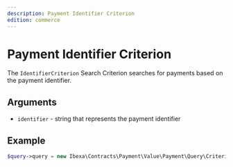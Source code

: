 ```yaml
---
description: Payment Identifier Criterion
edition: commerce
---
```


# Payment Identifier Criterion

The `IdentifierCriterion` Search Criterion searches for payments based on the payment identifier.

## Arguments

- `identifier` - string that represents the payment identifier

## Example

``` php
$query->query = new Ibexa\Contracts\Payment\Value\Payment\Query\Criterion\IdentifierCriterion('f7578972-e7f4-4cae-85dc-a7c74610204e');
```